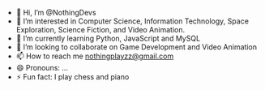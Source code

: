 - 👋 Hi, I’m @NothingDevs
- 👀 I’m interested in Computer Science, Information Technology, Space Exploration, Science Fiction, and Video Animation.
- 🌱 I’m currently learning Python, JavaScript and MySQL
- 💞️ I’m looking to collaborate on Game Development and Video Animation
- 📫 How to reach me nothingplayzz@gmail.com
- 😄 Pronouns: ...
- ⚡ Fun fact: I play chess and piano

<!---
NothingDevs/NothingDevs is a ✨ special ✨ repository because its `README.md` (this file) appears on your GitHub profile.
You can click the Preview link to take a look at your changes.
--->
